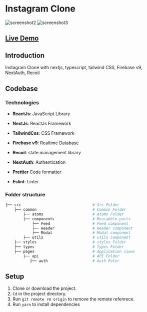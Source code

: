 # Instagram  Clone

![screenshot2](https://user-images.githubusercontent.com/88515844/148781874-91105a18-934b-4b55-b5c8-9b66fd9c6c91.png)
![screenshot3](https://user-images.githubusercontent.com/88515844/148781887-b58e0124-8f52-4f17-b0bf-9e924b0cb14f.png)

## **[Live Demo](https://instagram-clone-ruddy.vercel.app/)**

## Introduction

Instagram Clone with nextjs, typescript, tailwind CSS, Firebase v9, NextAuth, Recoil

## Codebase

### Technologies

- **ReactJs**: JavaScript Library

- **NextJs**: ReactJs Framework

- **TailwindCss**: CSS Framework

- **Firebase v9**: Realtime Database

- **Recoil**: state management library

- **NextAuth**: Authentication

- **Prettier** Code formatter

- **Eslint**: Linter

### Folder structure

```sh
├── src                                # Src Folder
    ├── common                         # Common Folder
        ├── atoms                      # Atoms Folder
        ├── components                 # Reusabble parts
            ├── Feed                   # Feed component
            ├── Header                 # Header component
            ├── Modal                  # Modal component
        ├── utils                      # utils component
    ├── styles                         # styles Folder
    ├── types                          # Types Folder
    ├── pages                          # Application views
        ├── api                        # API Folder
           ├── auth                    # Auth Foler
```

## Setup

1. Clone or download the project.
2. `Cd` in the project directory.
3. Run `git remote rm origin` to remove the remote refenrece.
4. Run `yarn` to install dependencies
